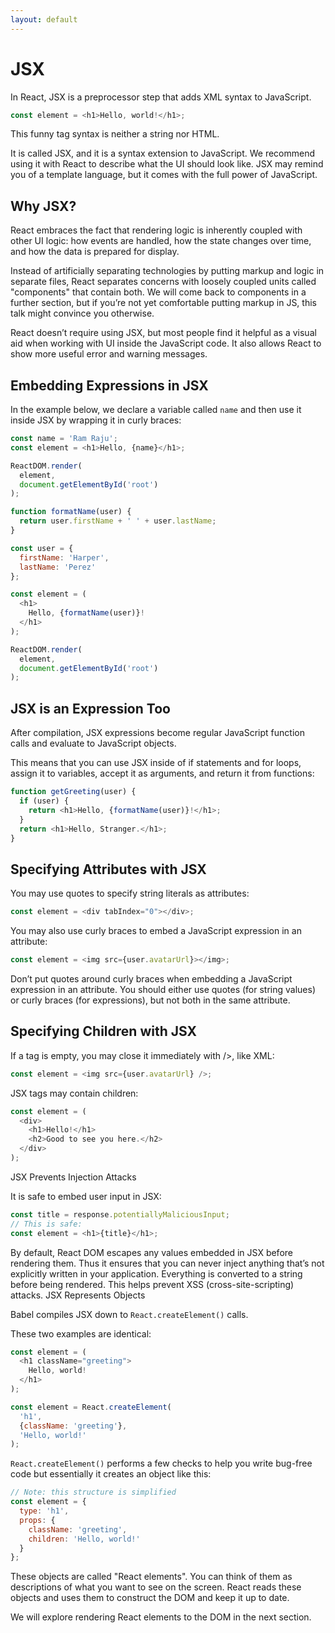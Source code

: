 ```yaml
---
layout: default
---
```

# JSX
In React, JSX is a preprocessor step that adds XML syntax to JavaScript.
```javascript
const element = <h1>Hello, world!</h1>;
```
This funny tag syntax is neither a string nor HTML.

It is called JSX, and it is a syntax extension to JavaScript. We recommend using it with React to describe what the UI should look like. JSX may remind you of a template language, but it comes with the full power of JavaScript.

## Why JSX?

React embraces the fact that rendering logic is inherently coupled with other UI logic: how events are handled, how the state changes over time, and how the data is prepared for display.

Instead of artificially separating technologies by putting markup and logic in separate files, React separates concerns with loosely coupled units called "components" that contain both. We will come back to components in a further section, but if you’re not yet comfortable putting markup in JS, this talk might convince you otherwise.

React doesn’t require using JSX, but most people find it helpful as a visual aid when working with UI inside the JavaScript code. It also allows React to show more useful error and warning messages.

## Embedding Expressions in JSX

In the example below, we declare a variable called `name` and then use it inside JSX by wrapping it in curly braces:
```javascript
const name = 'Ram Raju';
const element = <h1>Hello, {name}</h1>;

ReactDOM.render(
  element,
  document.getElementById('root')
);
```
```javascript
function formatName(user) {
  return user.firstName + ' ' + user.lastName;
}

const user = {
  firstName: 'Harper',
  lastName: 'Perez'
};

const element = (
  <h1>
    Hello, {formatName(user)}!
  </h1>
);

ReactDOM.render(
  element,
  document.getElementById('root')
);
```
## JSX is an Expression Too

After compilation, JSX expressions become regular JavaScript function calls and evaluate to JavaScript objects.

This means that you can use JSX inside of if statements and for loops, assign it to variables, accept it as arguments, and return it from functions:
```javascript
function getGreeting(user) {
  if (user) {
    return <h1>Hello, {formatName(user)}!</h1>;
  }
  return <h1>Hello, Stranger.</h1>;
}
```
## Specifying Attributes with JSX

You may use quotes to specify string literals as attributes:

```javascript
const element = <div tabIndex="0"></div>;
```

You may also use curly braces to embed a JavaScript expression in an attribute:

```javascript
const element = <img src={user.avatarUrl}></img>;
```

Don’t put quotes around curly braces when embedding a JavaScript expression in an attribute. You should either use quotes (for string values) or curly braces (for expressions), but not both in the same attribute.

## Specifying Children with JSX

If a tag is empty, you may close it immediately with />, like XML:
```javascript
const element = <img src={user.avatarUrl} />;
```
JSX tags may contain children:
```javascript
const element = (
  <div>
    <h1>Hello!</h1>
    <h2>Good to see you here.</h2>
  </div>
);
```
JSX Prevents Injection Attacks

It is safe to embed user input in JSX:
```javascript
const title = response.potentiallyMaliciousInput;
// This is safe:
const element = <h1>{title}</h1>;
```
By default, React DOM escapes any values embedded in JSX before rendering them. Thus it ensures that you can never inject anything that’s not explicitly written in your application. Everything is converted to a string before being rendered. This helps prevent XSS (cross-site-scripting) attacks.
JSX Represents Objects

Babel compiles JSX down to `React.createElement()` calls.

These two examples are identical:
```javascript
const element = (
  <h1 className="greeting">
    Hello, world!
  </h1>
);
```
```javascript
const element = React.createElement(
  'h1',
  {className: 'greeting'},
  'Hello, world!'
);
```
`React.createElement()` performs a few checks to help you write bug-free code but essentially it creates an object like this:
```javascript
// Note: this structure is simplified
const element = {
  type: 'h1',
  props: {
    className: 'greeting',
    children: 'Hello, world!'
  }
};
```
These objects are called "React elements". You can think of them as descriptions of what you want to see on the screen. React reads these objects and uses them to construct the DOM and keep it up to date.

We will explore rendering React elements to the DOM in the next section.